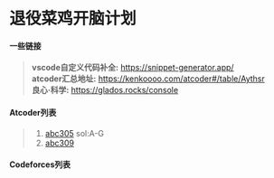 # 退役菜鸡开脑计划

#### 一些链接
> **vscode自定义代码补全:**  https://snippet-generator.app/ \
> **atcoder汇总地址:** https://kenkoooo.com/atcoder#/table/Aythsr \
> **良心·科学:** https://glados.rocks/console 

#### Atcoder列表
> 1. [abc305](https://atcoder.jp/contests/abc305)  sol:A-G
> 2. [abc309](https://atcoder.jp/contests/abc309)  
> 
> 

#### Codeforces列表
> 
> 
> 

